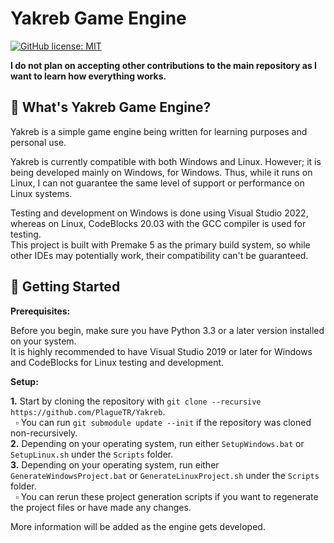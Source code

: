 # Yakreb Game Engine

[![GitHub license: MIT](https://img.shields.io/badge/license-MIT%20License-green)](https://raw.githubusercontent.com/PlagueTR/Yakreb/main/LICENSE)

**I do not plan on accepting other contributions to the main repository as I want to learn how everything works.**

## 📖 What's Yakreb Game Engine?

Yakreb is a simple game engine being written for learning purposes and personal use.

Yakreb is currently compatible with both Windows and Linux. However; it is being developed mainly on Windows, for Windows. Thus, while it runs on Linux, I can not guarantee the same level of support or performance on Linux systems.

Testing and development on Windows is done using Visual Studio 2022, whereas on Linux, CodeBlocks 20.03 with the GCC compiler is used for testing.<br>
This project is built with Premake 5 as the primary build system, so while other IDEs may potentially work, their compatibility can't be guaranteed.

## 📖 Getting Started

**Prerequisites:**

Before you begin, make sure you have Python 3.3 or a later version installed on your system.<br>
It is highly recommended to have Visual Studio 2019 or later for Windows and CodeBlocks for Linux testing and development.

**Setup:**

**1.** Start by cloning the repository with `git clone --recursive https://github.com/PlagueTR/Yakreb`.<br>
&nbsp;    ▫ You can run `git submodule update --init` if the repository was cloned non-recursively.<br>
**2.** Depending on your operating system, run either `SetupWindows.bat` or `SetupLinux.sh` under the `Scripts` folder.<br>
**3.** Depending on your operating system, run either `GenerateWindowsProject.bat` or `GenerateLinuxProject.sh` under the `Scripts` folder.<br>
&nbsp;    ▫ You can rerun these project generation scripts if you want to regenerate the project files or have made any changes.

More information will be added as the engine gets developed.
